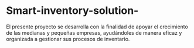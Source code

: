 # Smart-inventory-solution-
El presente proyecto se desarrolla con la finalidad de apoyar el crecimiento de las medianas y pequeñas empresas, ayudándoles de manera eficaz y organizada a gestionar sus procesos de inventario.

